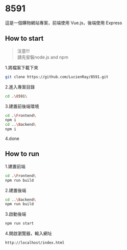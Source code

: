 # 8591

這是一個購物網站專案，前端使用 Vue.js，後端使用 Express

## How to start

>注意!!!<br>
>請先安裝node.js and npm

1.將檔案下載下來
```bash
git clone https://github.com/LucienRay/8591.git
```
2.進入專案目錄
```bash
cd .\8591\
```

3.建置前後端環境
```bash
cd .\Frontend\
npm i
cd ..\Backend\
npm i
```

4.done

## How to run
1.建置前端
```bash
cd .\Frontend\
npm run build
```

2.建置後端
```bash
cd ..\Backend\
npm run build
```

3.啟動後端
```bash
npm run start
```

4.開啟瀏覽器，輸入網址
```
http://localhost/index.html
```


